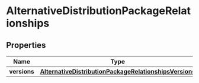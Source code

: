

# AlternativeDistributionPackageRelationships


## Properties

| Name | Type | Description | Notes |
|------------ | ------------- | ------------- | -------------|
|**versions** | [**AlternativeDistributionPackageRelationshipsVersions**](AlternativeDistributionPackageRelationshipsVersions.md) |  |  [optional] |




